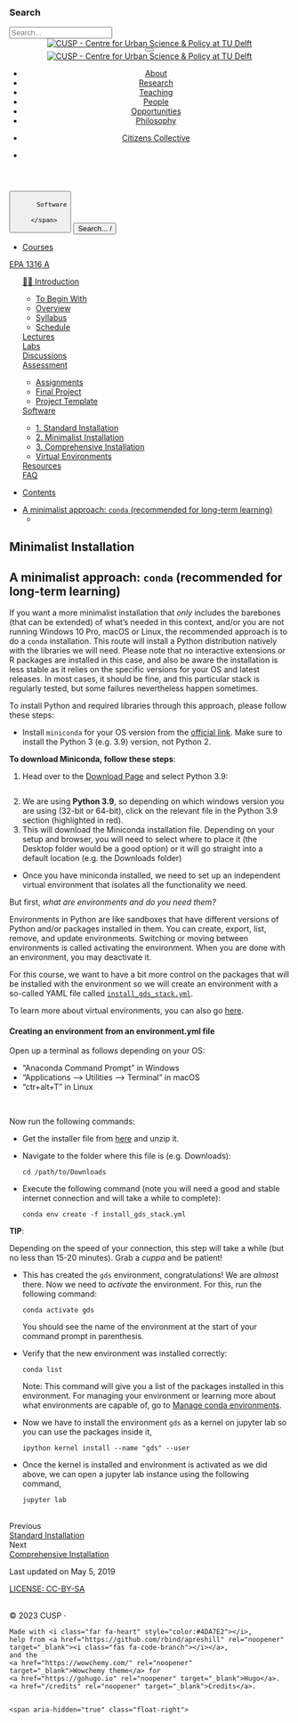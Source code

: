<!DOCTYPE html>

<html lang="en-us">
<head>
<meta charset="utf-8"/>
<meta content="width=device-width, initial-scale=1" name="viewport"/>
<meta content="IE=edge" http-equiv="X-UA-Compatible"/>
<meta content="Wowchemy 5.6.0 for Hugo" name="generator"/>
<link crossorigin="" href="https://fonts.gstatic.com" rel="preconnect"/>
<link as="style" href="https://fonts.googleapis.com/css2?family=Lato:wght@300;400;700&amp;display=swap" rel="preload"/>
<link href="https://fonts.googleapis.com/css2?family=Lato:wght@300;400;700&amp;display=swap" media="print" onload="this.media='all'" rel="stylesheet"/>
<meta content="A minimalist approach: conda (recommended for long-term learning) If you want a more minimalist installation that only includes the barebones (that can be extended) of what’s needed in this context, and/or you are not running Windows 10 Pro, macOS or Linux, the recommended approach is to do a conda installation." name="description"/>
<link href="https://cusp.tbm.tudelft.nl/courses/epa1316/software/2-minimalist/" hreflang="en-us" rel="alternate">
<meta content="#4da7e2" name="theme-color"/>
<script src="/js/mathjax-config.js"></script>
<link href="/css/vendor-bundle.min.16f785cdb553c8c4431db6775122af35.css" media="print" onload="this.media='all'" rel="stylesheet"/>
<link crossorigin="anonymous" href="https://cdn.jsdelivr.net/npm/academicons@1.9.1/css/academicons.min.css" integrity="sha512-W0xM4mr6dEP9nREo7Z9z+9X70wytKvMGeDsj7ps2+xg5QPrEBXC8tAW1IFnzjR6eoJ90JmCnFzerQJTLzIEHjA==" media="print" onload="this.media='all'" rel="stylesheet"/>
<link crossorigin="anonymous" href="https://cdn.jsdelivr.net/npm/leaflet@1.7.1/dist/leaflet.min.css" integrity="" media="print" onload="this.media='all'" rel="stylesheet"/>
<script async="" crossorigin="anonymous" integrity="" src="https://cdn.jsdelivr.net/npm/mathjax@3/es5/tex-chtml.js"></script>
<link href="/css/wowchemy.6f389c40f29cb308dc64fcc64b98f536.css" rel="stylesheet">
<link href="/css/libs/chroma/github-light.min.css" media="print" onload="this.media='all'" rel="stylesheet" title="hl-light"/>
<link disabled="" href="/css/libs/chroma/dracula.min.css" media="print" onload="this.media='all'" rel="stylesheet" title="hl-dark"/>
<link href="/manifest.webmanifest" rel="manifest">
<link href="/media/icon_hu38c8316e677b7054cbb6a6936b86164f_6909_32x32_fill_lanczos_center_3.png" rel="icon" type="image/png">
<link href="/media/icon_hu38c8316e677b7054cbb6a6936b86164f_6909_180x180_fill_lanczos_center_3.png" rel="apple-touch-icon" type="image/png">
<link href="https://cusp.tbm.tudelft.nl/courses/epa1316/software/2-minimalist/" rel="canonical">
<meta content="summary_large_image" property="twitter:card"/>
<meta content="@TrivikV" property="twitter:site"/>
<meta content="@TrivikV" property="twitter:creator"/>
<meta content="CUSP - Centre for Urban Science &amp; Policy at TU Delft" property="og:site_name"/>
<meta content="https://cusp.tbm.tudelft.nl/courses/epa1316/software/2-minimalist/" property="og:url"/>
<meta content="Minimalist Installation | CUSP - Centre for Urban Science &amp; Policy at TU Delft" property="og:title"/>
<meta content="A minimalist approach: conda (recommended for long-term learning) If you want a more minimalist installation that only includes the barebones (that can be extended) of what’s needed in this context, and/or you are not running Windows 10 Pro, macOS or Linux, the recommended approach is to do a conda installation." property="og:description"/><meta content="https://cusp.tbm.tudelft.nl/media/sharing.jpeg" property="og:image"/>
<meta content="https://cusp.tbm.tudelft.nl/media/sharing.jpeg" property="twitter:image"/><meta content="en-us" property="og:locale"/>
<meta content="2019-05-05T00:00:00+00:00" property="article:published_time"/>
<meta content="2019-05-05T00:00:00+00:00" property="article:modified_time"/>
<script crossorigin="anonymous" integrity="sha512-yXXqOFjdjHNH1GND+1EO0jbvvebABpzGKD66djnUfiKlYME5HGMUJHoCaeE4D5PTG2YsSJf6dwqyUUvQvS0vaA==" src="https://cdn.jsdelivr.net/gh/osano/cookieconsent@3.1.1/build/cookieconsent.min.js"></script>
<link crossorigin="anonymous" href="https://cdn.jsdelivr.net/gh/osano/cookieconsent@3.1.1/build/cookieconsent.min.css" integrity="sha512-LQ97camar/lOliT/MqjcQs5kWgy6Qz/cCRzzRzUCfv0fotsCTC9ZHXaPQmJV8Xu/PVALfJZ7BDezl5lW3/qBxg==" rel="stylesheet"/>
<script>
  window.addEventListener("load", function(){
    window.cookieconsent.initialise({
      "palette": {
        "popup": {
          "background": "#4da7e2",
          "text": "rgb(255, 255, 255)"
        },
        "button": {
          "background": "rgb(255, 255, 255)",
          "text": "#4da7e2"
        }
      },
      "theme": "classic",
      "content": {
        "message": "This website uses cookies to ensure you get the best experience on our website.",
        "dismiss": "Got it!",
        "link": "Learn more",
        "href": "https://www.cookiesandyou.com"
      }
    })});
  </script>
<title>Minimalist Installation | CUSP - Centre for Urban Science &amp; Policy at TU Delft</title>
</link></link></link></link></link></link></head>
<body class="page-wrapper" data-offset="70" data-spy="scroll" data-target="#TableOfContents" data-wc-page-id="64f7fde4a6d544b4e98af3ca7843e2d5" id="top">
<script src="/js/wowchemy-init.min.1ee5462d74c6c0de1f8881b384ecc58d.js"></script>
<aside class="search-modal" id="search">
<div class="container">
<section class="search-header">
<div class="row no-gutters justify-content-between mb-3">
<div class="col-6">
<h1>Search</h1>
</div>
<div class="col-6 col-search-close">
<a aria-label="Close" class="js-search" href="#"><i aria-hidden="true" class="fas fa-times-circle text-muted"></i></a>
</div>
</div>
<div id="search-box">
<input aria-label="Search..." autocapitalize="off" autocomplete="off" autocorrect="off" class="form-control" id="search-query" name="q" placeholder="Search..." spellcheck="false" type="search"/>
</div>
</section>
<section class="section-search-results">
<div id="search-hits">
</div>
</section>
</div>
</aside>
<div class="page-header">
<header class="header--fixed">
<nav class="navbar navbar-expand-lg navbar-light compensate-for-scrollbar" id="navbar-main">
<div class="container-xl">
<div class="d-none d-lg-inline-flex">
<a class="navbar-brand" href="/"><img alt="CUSP - Centre for Urban Science &amp; Policy at TU Delft" src="/media/logo_hubf544d6f28f20c67a790d318df4382fe_107776_0x70_resize_lanczos_3.png"/></a>
</div>
<button aria-controls="navbar-content" aria-expanded="false" aria-label="Toggle navigation" class="navbar-toggler" data-target="#navbar-content" data-toggle="collapse" type="button">
<span><i class="fas fa-bars"></i></span>
</button>
<div class="navbar-brand-mobile-wrapper d-inline-flex d-lg-none">
<a class="navbar-brand" href="/"><img alt="CUSP - Centre for Urban Science &amp; Policy at TU Delft" src="/media/logo_hubf544d6f28f20c67a790d318df4382fe_107776_0x70_resize_lanczos_3.png"/></a>
</div>
<div class="navbar-collapse main-menu-item collapse justify-content-start" id="navbar-content">
<ul class="navbar-nav d-md-inline-flex">
<li class="nav-item">
<a class="nav-link" href="/#aboutsite"><span>About</span></a>
</li>
<li class="nav-item">
<a class="nav-link" href="/research/"><span>Research</span></a>
</li>
<li class="nav-item">
<a class="nav-link" href="/teaching/"><span>Teaching</span></a>
</li>
<li class="nav-item">
<a class="nav-link" href="/people/"><span>People</span></a>
</li>
<li class="nav-item">
<a class="nav-link" href="/opportunities/"><span>Opportunities</span></a>
</li>
<li class="nav-item">
<a class="nav-link" href="/welcome/"><span>Philosophy</span></a>
</li>
</ul>
<ul class="navbar-nav ml-md-auto">
<li class="nav-item">
<a class="nav-link" href="https://www.citizens-collective.org/" rel="noopener" target="_blank"><span><span class="btn btn-primary d-none d-lg-inline-block mb-3 mb-md-0 ml-md-3">Citizens Collective</span></span></a>
</li>
</ul>
</div>
<ul class="nav-icons navbar-nav flex-row ml-auto d-flex pl-md-2">
<li class="nav-item d-none d-lg-inline-flex">
<a aria-label="Follow me on Twitter" class="nav-link" data-placement="bottom" data-toggle="tooltip" href="https://twitter.com/TrivikV" rel="noopener" target="_blank" title="Follow me on Twitter">
<i aria-hidden="true" class="fab fa-twitter"></i>
</a>
</li>
</ul>
</div>
</nav>
</header>
</div>
<div class="page-body">
<div class="container-fluid docs">
<div class="row flex-xl-nowrap">
<div class="col-12 col-md-3 col-xl-2 docs-sidebar">
<form class="docs-search d-flex align-items-center">
<button aria-controls="docs-nav" aria-expanded="false" aria-label="Toggle section navigation" class="btn docs-toggle d-md-none p-0 mr-md-3 w-100" data-target="#docs-nav" data-toggle="collapse" type="button">
<div class="d-flex">
<span class="d-md-none pl-1 flex-grow-1 text-left overflow-hidden">
        
        
          Software
        
      </span>
<span><i class="fas fa-chevron-down"></i></span>
</div>
</button>
<button class="form-control sidebar-search js-search d-none d-md-flex">
<i class="fas fa-search pr-2"></i>
<span class="sidebar-search-text">Search...</span>
<span class="sidebar-search-shortcut">/</span>
</button>
</form>
<nav class="collapse docs-links" id="docs-nav">
<ul class="nav docs-sidenav">
<li><a href="/courses/"><i class="fas fa-arrow-left pr-1"></i>Courses</a></li>
</ul>
<div class="docs-toc-item">
<a class="docs-toc-link" href="/courses/epa1316/">EPA 1316 A</a>
<ul class="nav docs-sidenav">
<div class="docs-toc-item">
<a class="docs-toc-link" href="/courses/epa1316/introduction/">👋🏽 Introduction</a>
<ul class="nav docs-sidenav">
<li class=""><a href="/courses/epa1316/introduction/tobeginwith/">To Begin With</a></li>
<li class=""><a href="/courses/epa1316/introduction/overview/">Overview</a></li>
<li class=""><a href="/courses/epa1316/introduction/syllabus/">Syllabus</a></li>
<li class=""><a href="/courses/epa1316/introduction/schedule/">Schedule</a></li>
</ul>
</div>
<div class="docs-toc-item">
<a class="docs-toc-link" href="/courses/epa1316/lectures/"><i class="fa fa-user-secret pr-1"></i>Lectures</a>
</div>
<div class="docs-toc-item">
<a class="docs-toc-link" href="/courses/epa1316/labs/"><i class="fa fa-terminal pr-1"></i>Labs</a>
</div>
<div class="docs-toc-item">
<a class="docs-toc-link" href="/courses/epa1316/discussions/"><i class="fa fa-people-group pr-1"></i>Discussions</a>
</div>
<div class="docs-toc-item">
<a class="docs-toc-link" href="/courses/epa1316/assessment/"><i class="fa fa-graduation-cap pr-1"></i>Assessment</a>
<ul class="nav docs-sidenav">
<li class=""><a href="/courses/epa1316/assessment/assignment/">Assignments</a></li>
<li class=""><a href="/courses/epa1316/assessment/final-project/">Final Project</a></li>
<li class=""><a href="/courses/epa1316/assessment/project-template/">Project Template</a></li>
</ul>
</div>
<div class="docs-toc-item">
<a class="docs-toc-link" href="/courses/epa1316/software/"><i class="fab fa-python pr-1"></i>Software</a>
<ul class="nav docs-sidenav">
<li class=""><a href="/courses/epa1316/software/1-standard/">1. Standard Installation</a></li>
<li class="active"><a href="/courses/epa1316/software/2-minimalist/">2. Minimalist Installation</a></li>
<li class=""><a href="/courses/epa1316/software/3-comprehensive/">3. Comprehensive Installation</a></li>
<li class=""><a href="/courses/epa1316/software/environment/">Virtual Environments</a></li>
</ul>
</div>
<div class="docs-toc-item">
<a class="docs-toc-link" href="/courses/epa1316/resources/"><i class="fa fa-hand-holding-heart pr-1"></i>Resources</a>
</div>
<div class="docs-toc-item">
<a class="docs-toc-link" href="/courses/epa1316/faq/"><i class="fa fa-hand-holding-hand pr-1"></i>FAQ</a>
</div>
</ul>
</div>
</nav>
</div>
<div class="d-none d-xl-block col-xl-2 docs-toc">
<ul class="nav toc-top">
<li><a class="docs-toc-title" href="#" id="back_to_top">Contents</a></li>
</ul>
<nav id="TableOfContents">
<ul>
<li><a href="#a-minimalist-approach-conda-recommended-for-long-term-learning">A minimalist approach: <code>conda</code> (recommended for long-term learning)</a>
<ul>
<li></li>
</ul>
</li>
</ul>
</nav>
</div>
<main class="col-12 col-md-9 col-xl-8 py-md-3 pl-md-5 docs-content" role="main">
<article class="article">
<div class="docs-article-container">
</div>
<div class="docs-article-container">
<h1>Minimalist Installation</h1>
<div class="article-style">
<h2 id="a-minimalist-approach-conda-recommended-for-long-term-learning">A minimalist approach: <code>conda</code> (recommended for long-term learning)</h2>
<p>If you want a more minimalist installation that <em>only</em> includes the barebones (that can be extended) of what’s needed in this context, and/or you are not running Windows 10 Pro, macOS or Linux, the recommended approach is to do a <code>conda</code> installation. This route will install a Python distribution natively with the libraries we will need. Please note that no interactive extensions or R packages are installed in this case, and also be aware the installation is less stable as it relies on the specific versions for your OS and latest releases. In most cases, it should be fine, and this particular stack is regularly tested, but some failures nevertheless happen sometimes.</p>
<p>To install Python and required libraries through this approach, please follow these steps:</p>
<ul>
<li>Install <code>miniconda</code> for your OS version from the <a href="https://docs.conda.io/en/latest/miniconda.html" rel="noopener" target="_blank">official link</a>. Make sure to install the Python 3 (e.g. 3.9) version, not Python 2.</li>
</ul>
<div class="alert alert-note">
<div>
<p><b>To download Miniconda, follow these steps</b>: <br/></p>
<ol>
<li>Head over to the <a href="https://docs.conda.io/en/latest/miniconda.html" rel="noopener" target="_blank">Download Page</a> and select Python 3.9:</li>
</ol>
<figure>
<div class="d-flex justify-content-center">
<div class="w-100"><img alt="" data-zoomable="" loading="lazy" src="figs/chp4/Picture10.png"/></div>
</div></figure>
<ol start="2">
<li>We are using <strong>Python 3.9</strong>, so depending on which windows version you are using (32-bit or 64-bit), click on the relevant file in the Python 3.9 section (highlighted in red).</li>
<li>This will download the Miniconda installation file. Depending on your setup and browser, you will need to select where to place it (the Desktop folder would be a good option) or it will go straight into a default location (e.g. the Downloads folder)</li>
</ol>
</div>
</div>
<ul>
<li>Once you have miniconda installed, we need to set up an independent virtual environment that isolates all the functionality we need.</li>
</ul>
<p>But first, <em>what are environments and do you need them?</em></p>
<p>Environments in Python are like sandboxes that have different versions of Python and/or packages installed in them. You can create, export, list, remove, and update environments. Switching or moving between environments is called activating the environment. When you are done with an environment, you may deactivate it.</p>
<p>For this course, we want to have a bit more control on the packages that will be installed with the environment so we will create an environment with a so-called YAML file called <a href="../../resources/install_gds_stack.zip"><code>install_gds_stack.yml</code></a>.</p>
<p>To learn more about virtual environments, you can also go <a href="/courses/epa1316/software/environment/">here</a>.</p>
<h4 id="creating-an-environment-from-an-environmentyml-file">Creating an environment from an environment.yml file</h4>
<p>Open up a terminal as follows depending on your OS:</p>
<ul>
<li>“Anaconda Command Prompt” in Windows</li>
<li>“Applications –&gt; Utilities –&gt; Terminal” in macOS</li>
<li>“ctr+alt+T” in Linux</li>
</ul>
<br>
<p>Now run the following commands:</p>
<ul>
<li>
<p>Get the installer file from <a href="../../resources/install_gds_stack.zip">here</a> and unzip it.</p>
</li>
<li>
<p>Navigate to the folder where this file is (e.g. Downloads):</p>
<pre><code class="language-shell">cd /path/to/Downloads
</code></pre>
</li>
<li>
<p>Execute the following command (note you will need a good and stable internet connection and will take a while to complete):</p>
<pre><code class="language-shell">conda env create -f install_gds_stack.yml
</code></pre>
</li>
</ul>
<div class="alert alert-note">
<div>
<p><b>TIP</b>: <br/></p>
<p>Depending on the speed of your connection, this step will take a while (but no less than 15-20 minutes). Grab a <em>cuppa</em> and be patient!</p>
</div>
</div>
<ul>
<li>
<p>This has created the <code>gds</code> environment, congratulations! We are <em>almost</em> there. Now we need to <em>activate</em> the environment. For this, run the following command:</p>
<pre><code class="language-shell">conda activate gds
</code></pre>
<p>You should see the name of the environment at the start of your command prompt in parenthesis.</p>
</li>
<li>
<p>Verify that the new environment was installed correctly:</p>
<pre><code class="language-shell">conda list
</code></pre>
<p>Note: This command will give you a list of the packages installed in this environment. For managing your environment or learning more about what environments are capable of, go to <a href="https://docs.conda.io/projects/conda/en/latest/user-guide/tasks/manage-environments.html" rel="noopener" target="_blank">Manage conda environments</a>.</p>
</li>
<li>
<p>Now we have to install the environment <code>gds</code> as a kernel on jupyter lab so you can use the packages inside it,</p>
<pre><code class="language-shell">ipython kernel install --name "gds" --user
</code></pre>
</li>
<li>
<p>Once the kernel is installed and environment is activated as we did above, we can open a jupyter lab instance using the following command,</p>
<pre><code class="language-shell">jupyter lab
</code></pre>
</li>
</ul>
</br></div>
<div class="article-widget">
<div class="post-nav">
<div class="post-nav-item">
<div class="meta-nav">Previous</div>
<a href="/courses/epa1316/software/1-standard/" rel="next">Standard Installation</a>
</div>
<div class="post-nav-item">
<div class="meta-nav">Next</div>
<a href="/courses/epa1316/software/3-comprehensive/" rel="prev">Comprehensive Installation</a>
</div>
</div>
</div>
</div>
<div class="body-footer">
<p>Last updated on May 5, 2019</p>
</div>
</article>
<footer class="site-footer">
<p class="powered-by">
<a href="/license/">LICENSE: CC-BY-SA <br/> <i class="fab fa-creative-commons fa-2x"></i><i class="fab fa-creative-commons-by fa-2x"></i><i class="fab fa-creative-commons-sa fa-2x"></i> </a><br/>
</p>
<p class="powered-by">
    © 2023 CUSP · 

    Made with <i class="far fa-heart" style="color:#4DA7E2"></i>,
    help from <a href="https://github.com/rbind/apreshill" rel="noopener" target="_blank"><i class="fas fa-code-branch"></i></a>,
    and the
    <a href="https://wowchemy.com/" rel="noopener" target="_blank">Wowchemy theme</a> for
    <a href="https://gohugo.io" rel="noopener" target="_blank">Hugo</a>.
    <a href="/credits" rel="noopener" target="_blank">Credits</a>.

    
    <span aria-hidden="true" class="float-right">
<a href="#" id="back_to_top">
<span class="button_icon">
<i class="fas fa-chevron-up fa-2x"></i>
</span>
</a>
</span>
</p>
</footer>
</main>
</div>
</div>
</div>
<div class="page-footer">
</div>
<script src="/js/vendor-bundle.min.46271ef31da3f018e9cd1b59300aa265.js"></script>
<script crossorigin="anonymous" integrity="" src="https://cdn.jsdelivr.net/npm/leaflet@1.7.1/dist/leaflet.min.js"></script>
<script crossorigin="anonymous" integrity="sha512-I7w3ZdSFzw5j3jU3ZkNikBNeIrl3i+hEuEdwNmqUJvwNcaBUNcijnP2gd9DtGlgVYDplfjGoD8vTNsID+lCjqg==" src="https://cdn.jsdelivr.net/gh/bryanbraun/anchorjs@4.2.2/anchor.min.js"></script>
<script>
  anchors.add();
</script>
<script id="search-hit-fuse-template" type="text/x-template">
    <div class="search-hit" id="summary-{{key}}">
      <div class="search-hit-content">
        <div class="search-hit-name">
          <a href="{{relpermalink}}">{{title}}</a>
          <div class="article-metadata search-hit-type">{{type}}</div>
          <p class="search-hit-description">{{snippet}}</p>
        </div>
      </div>
    </div>
  </script>
<script crossorigin="anonymous" integrity="sha512-o38bmzBGX+hD3JHWUFCDA09btWaqrNmoJ3RXLlrysA7PP01Kgs4UlE4MhelE1v5dJR3+cxlR4qQlotsW7jKsnw==" src="https://cdn.jsdelivr.net/gh/krisk/Fuse@v3.2.1/dist/fuse.min.js"></script>
<script crossorigin="anonymous" integrity="sha512-mhbv5DqBMgrWL+32MmsDOt/OAvqr/cHimk6B8y/bx/xS88MVkYGPiVv2ixKVrkywF2qHplNRUvFsAHUdxZ3Krg==" src="https://cdn.jsdelivr.net/gh/julmot/mark.js@8.11.1/dist/jquery.mark.min.js"></script>
<script id="page-data" type="application/json">{"use_headroom":false}</script>
<script src="/en/js/wowchemy.min.a6238d5886fa4a2f7cf92df25709326f.js"></script>
<script src="/js/wowchemy-map.a26e9d2f7238ba5b868384f1c5bc6477.js" type="module"></script>
</body>
</html>